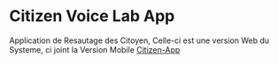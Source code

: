 # Citizen Voice Lab App

Application de Resautage des Citoyen, Celle-ci est une version Web du Systeme, ci joint la Version Mobile [Citizen-App]("https://")
